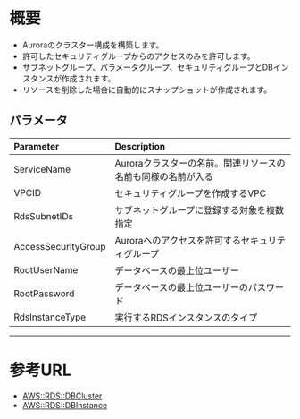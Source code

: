 # 概要
- Auroraのクラスター構成を構築します。
- 許可したセキュリティグループからのアクセスのみを許可します。
- サブネットグループ、パラメータグループ、セキュリティグループとDBインスタンスが作成されます。
- リソースを削除した場合に自動的にスナップショットが作成されます。

## パラメータ

| Parameter | Description |
|:---|:---|
| ServiceName | Auroraクラスターの名前。関連リソースの名前も同様の名前が入る |
| VPCID | セキュリティグループを作成するVPC |
| RdsSubnetIDs | サブネットグループに登録する対象を複数指定 |
| AccessSecurityGroup | Auroraへのアクセスを許可するセキュリティグループ |
| RootUserName | データベースの最上位ユーザー |
| RootPassword | データベースの最上位ユーザーのパスワード |
| RdsInstanceType | 実行するRDSインスタンスのタイプ |

***
# 参考URL
- [AWS::RDS::DBCluster](https://docs.aws.amazon.com/ja_jp/AWSCloudFormation/latest/UserGuide/aws-resource-rds-dbcluster.html)
- [AWS::RDS::DBInstance](https://docs.aws.amazon.com/ja_jp/AWSCloudFormation/latest/UserGuide/aws-properties-rds-database-instance.html)
